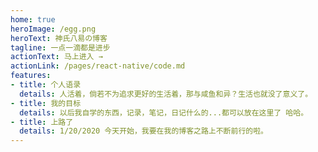 ```yaml
---
home: true
heroImage: /egg.png
heroText: 神氏八易の博客
tagline: 一点一滴都是进步
actionText: 马上进入 →
actionLink: /pages/react-native/code.md
features:
- title: 个人语录
  details: 人活着，倘若不为追求更好的生活着，那与咸鱼和异？生活也就没了意义了。
- title: 我的目标
  details: 以后我自学的东西，记录，笔记，日记什么的...都可以放在这里了 哈哈。
- title: 上路了
  details: 1/20/2020 今天开始，我要在我的博客之路上不断前行的啦。
---
```

<!-- 
<ClientOnly>
  <BottomData/>
</ClientOnly> -->
